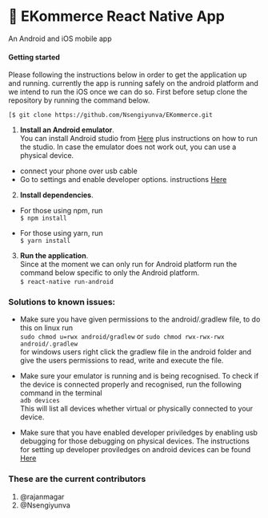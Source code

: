 # :iphone: EKommerce React Native App

An Android and iOS mobile app

#### Getting started

Please following the instructions below in order to get the application up and running. currently the app is running safely on the android platform and we intend to run the iOS once we can do so. First before setup clone the repository by running the command below.

`[$ git clone https://github.com/Nsengiyunva/EKommerce.git`

1. **Install an Android emulator**.  
   You can install Android studio from [Here](https://developer.android.com/studio) plus instructions on how to run the studio. In case the emulator does not work out, you can use a physical device.

- connect your phone over usb cable
- Go to settings and enable developer options. instructions [Here](https://www.digitaltrends.com/mobile/how-to-get-developer-options-on-android/)

2. **Install dependencies**.

- For those using npm, run  
  `$ npm install`

- For those using yarn, run  
  `$ yarn install`

3. **Run the application**.  
   Since at the moment we can only run for Android platform run the command below specific to only the Android platform.  
   `$ react-native run-android`

### Solutions to known issues:

- Make sure you have given permissions to the android/.gradlew file, to do this on linux run  
  `sudo chmod u=rwx android/gradlew` or `sudo chmod rwx-rwx-rwx android/.gradlew`  
  for windows users right click the gradlew file in the android folder and give the users permissions to read, write and execute the file.

- Make sure your emulator is running and is being recognised. To check if the device is connected properly and recognised, run the following command in the terminal  
  `adb devices`  
  This will list all devices whether virtual or physically connected to your device.

- Make sure that you have enabled developer priviledges by enabling usb debugging for those debugging on physical devices. The instructions for setting up developer proviledges on android devices can be found [Here](https://www.makeuseof.com/tag/what-is-usb-debugging-mode-on-android-makeuseof-explains/)

### These are the current contributors

1. @rajanmagar
2. @Nsengiyunva

